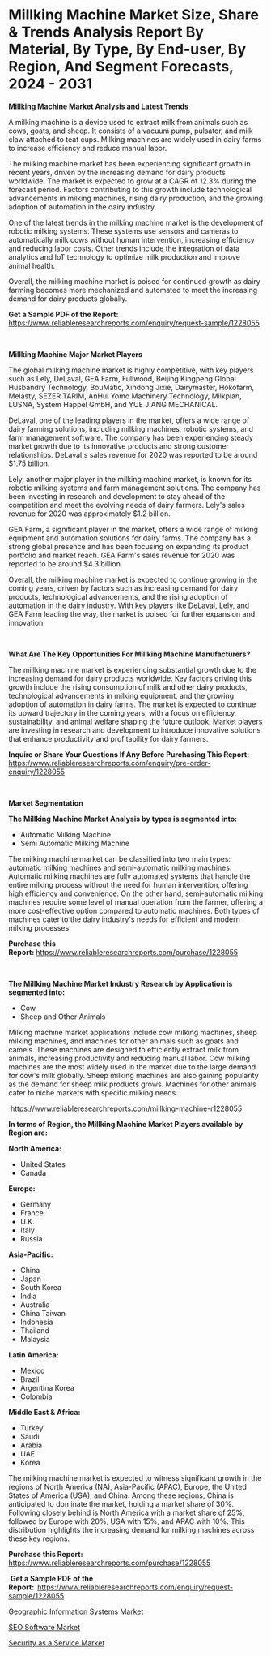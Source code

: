 <p><h1>Millking Machine Market Size, Share & Trends Analysis Report By Material, By Type, By End-user, By Region, And Segment Forecasts, 2024 - 2031</h1></p><p><strong>Millking Machine Market Analysis and Latest Trends</strong></p>
<p><p>A milking machine is a device used to extract milk from animals such as cows, goats, and sheep. It consists of a vacuum pump, pulsator, and milk claw attached to teat cups. Milking machines are widely used in dairy farms to increase efficiency and reduce manual labor.</p><p>The milking machine market has been experiencing significant growth in recent years, driven by the increasing demand for dairy products worldwide. The market is expected to grow at a CAGR of 12.3% during the forecast period. Factors contributing to this growth include technological advancements in milking machines, rising dairy production, and the growing adoption of automation in the dairy industry.</p><p>One of the latest trends in the milking machine market is the development of robotic milking systems. These systems use sensors and cameras to automatically milk cows without human intervention, increasing efficiency and reducing labor costs. Other trends include the integration of data analytics and IoT technology to optimize milk production and improve animal health.</p><p>Overall, the milking machine market is poised for continued growth as dairy farming becomes more mechanized and automated to meet the increasing demand for dairy products globally.</p></p>
<p><strong>Get a Sample PDF of the Report:&nbsp;</strong> <a href="https://www.reliableresearchreports.com/enquiry/request-sample/1228055">https://www.reliableresearchreports.com/enquiry/request-sample/1228055</a></p>
<p>&nbsp;</p>
<p><strong>Millking Machine Major Market Players</strong></p>
<p><p>The global milking machine market is highly competitive, with key players such as Lely, DeLaval, GEA Farm, Fullwood, Beijing Kingpeng Global Husbandry Technology, BouMatic, Xindong Jixie, Dairymaster, Hokofarm, Melasty, SEZER TARIM, AnHui Yomo Machinery Technology, Milkplan, LUSNA, System Happel GmbH, and YUE JIANG MECHANICAL.</p><p>DeLaval, one of the leading players in the market, offers a wide range of dairy farming solutions, including milking machines, robotic systems, and farm management software. The company has been experiencing steady market growth due to its innovative products and strong customer relationships. DeLaval's sales revenue for 2020 was reported to be around $1.75 billion.</p><p>Lely, another major player in the milking machine market, is known for its robotic milking systems and farm management solutions. The company has been investing in research and development to stay ahead of the competition and meet the evolving needs of dairy farmers. Lely's sales revenue for 2020 was approximately $1.2 billion.</p><p>GEA Farm, a significant player in the market, offers a wide range of milking equipment and automation solutions for dairy farms. The company has a strong global presence and has been focusing on expanding its product portfolio and market reach. GEA Farm's sales revenue for 2020 was reported to be around $4.3 billion.</p><p>Overall, the milking machine market is expected to continue growing in the coming years, driven by factors such as increasing demand for dairy products, technological advancements, and the rising adoption of automation in the dairy industry. With key players like DeLaval, Lely, and GEA Farm leading the way, the market is poised for further expansion and innovation.</p></p>
<p>&nbsp;</p>
<p><strong>What Are The Key Opportunities For Millking Machine Manufacturers?</strong></p>
<p><p>The millking machine market is experiencing substantial growth due to the increasing demand for dairy products worldwide. Key factors driving this growth include the rising consumption of milk and other dairy products, technological advancements in milking equipment, and the growing adoption of automation in dairy farms. The market is expected to continue its upward trajectory in the coming years, with a focus on efficiency, sustainability, and animal welfare shaping the future outlook. Market players are investing in research and development to introduce innovative solutions that enhance productivity and profitability for dairy farmers.</p></p>
<p><strong>Inquire or Share Your Questions If Any Before Purchasing This Report:</strong> <a href="https://www.reliableresearchreports.com/enquiry/pre-order-enquiry/1228055">https://www.reliableresearchreports.com/enquiry/pre-order-enquiry/1228055</a></p>
<p>&nbsp;</p>
<p><strong>Market Segmentation</strong></p>
<p><strong>The Millking Machine Market Analysis by types is segmented into:</strong></p>
<p><ul><li>Automatic Milking Machine</li><li>Semi Automatic Milking Machine</li></ul></p>
<p><p>The milking machine market can be classified into two main types: automatic milking machines and semi-automatic milking machines. Automatic milking machines are fully automated systems that handle the entire milking process without the need for human intervention, offering high efficiency and convenience. On the other hand, semi-automatic milking machines require some level of manual operation from the farmer, offering a more cost-effective option compared to automatic machines. Both types of machines cater to the dairy industry's needs for efficient and modern milking processes.</p></p>
<p><strong>Purchase this Report:&nbsp;</strong><a href="https://www.reliableresearchreports.com/purchase/1228055">https://www.reliableresearchreports.com/purchase/1228055</a></p>
<p>&nbsp;</p>
<p><strong>The Millking Machine Market Industry Research by Application is segmented into:</strong></p>
<p><ul><li>Cow</li><li>Sheep and Other Animals</li></ul></p>
<p><p>Milking machine market applications include cow milking machines, sheep milking machines, and machines for other animals such as goats and camels. These machines are designed to efficiently extract milk from animals, increasing productivity and reducing manual labor. Cow milking machines are the most widely used in the market due to the large demand for cow's milk globally. Sheep milking machines are also gaining popularity as the demand for sheep milk products grows. Machines for other animals cater to niche markets with specific milking needs.</p></p>
<p><a href="https://www.reliableresearchreports.com/millking-machine-r1228055">&nbsp;https://www.reliableresearchreports.com/millking-machine-r1228055</a></p>
<p><strong>In terms of Region, the Millking Machine Market Players available by Region are:</strong></p>
<p>
    <p> <strong> North America: </strong>
        <ul>
            <li>United States</li>
            <li>Canada</li>
        </ul>
        </p> 
    <p> <strong> Europe: </strong>
        <ul>
            <li>Germany</li>
            <li>France</li>
            <li>U.K.</li>
            <li>Italy</li>
            <li>Russia</li>
        </ul>
        </p> 
    <p> <strong> Asia-Pacific: </strong>
        <ul>
            <li>China</li>
            <li>Japan</li>
            <li>South Korea</li>
            <li>India</li>
            <li>Australia</li>
            <li>China Taiwan</li>
            <li>Indonesia</li>
            <li>Thailand</li>
            <li>Malaysia</li>
        </ul>
        </p> 
    <p> <strong> Latin America: </strong>
        <ul>
            <li>Mexico</li>
            <li>Brazil</li>
            <li>Argentina Korea</li>
            <li>Colombia</li>
        </ul>
        </p> 
    <p> <strong> Middle East & Africa: </strong>
        <ul>
            <li>Turkey</li>
            <li>Saudi</li>
            <li>Arabia</li>
            <li>UAE</li>
            <li>Korea</li>
        </ul>
    </p>
    </p>
<p><p>The milking machine market is expected to witness significant growth in the regions of North America (NA), Asia-Pacific (APAC), Europe, the United States of America (USA), and China. Among these regions, China is anticipated to dominate the market, holding a market share of 30%. Following closely behind is North America with a market share of 25%, followed by Europe with 20%, USA with 15%, and APAC with 10%. This distribution highlights the increasing demand for milking machines across these key regions.</p></p>
<p><strong>Purchase this Report: </strong><a href="https://www.reliableresearchreports.com/purchase/1228055">https://www.reliableresearchreports.com/purchase/1228055</a></p>
<p>&nbsp;<strong>Get a Sample PDF of the Report:&nbsp;&nbsp;</strong><a href="https://www.reliableresearchreports.com/enquiry/request-sample/1228055">https://www.reliableresearchreports.com/enquiry/request-sample/1228055</a></p>
<p><strong></strong></p>
<p><p><a href="https://www.linkedin.com/pulse/geographic-information-systems-market-analysis-sze-forecasted-period-dhtlf?trackingId=aijiZqI0k%2BYOPzCdRmUpCA%3D%3D">Geographic Information Systems Market</a></p><p><a href="https://www.linkedin.com/pulse/seo-software-market-research-report-its-history-forecast-2024-wu7af?trackingId=0xrJAN6cEvL5ydNiXaxFSg%3D%3D">SEO Software Market</a></p><p><a href="https://www.linkedin.com/pulse/security-service-market-report-reveals-latest-trends-growth-g3phf?trackingId=mTmA3CQG0w9X7WuhTYHFGQ%3D%3D">Security as a Service Market</a></p></p>
